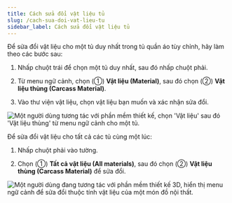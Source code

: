 ```yaml
---
title: Cách sửa đổi vật liệu tủ
slug: /cach-sua-doi-vat-lieu-tu
sidebar_label: Cách sửa đổi vật liệu tủ
---
```


Để sửa đổi vật liệu cho một tủ duy nhất trong tủ quần áo tùy chỉnh, hãy làm theo các bước sau:

1. Nhấp chuột trái để chọn một tủ duy nhất, sau đó nhấp chuột phải.

2. Từ menu ngữ cảnh, chọn (①) **Vật liệu (Material)**, sau đó chọn (②) **Vật liệu thùng (Carcass Material)**.

3. Vào thư viện vật liệu, chọn vật liệu bạn muốn và xác nhận sửa đổi.

![Một người dùng tương tác với phần mềm thiết kế, chọn 'Vật liệu' sau đó 'Vật liệu thùng' từ menu ngữ cảnh cho một tủ.](https://storage.googleapis.com/jegavn_kb/images/e40b8845-a93e-46a9-9841-15048f3f2132.png)

Để sửa đổi vật liệu cho tất cả các tủ cùng một lúc:

1. Nhấp chuột phải vào tường.

2. Chọn (①) **Tất cả vật liệu (All materials)**, sau đó chọn (②) **Vật liệu thùng (Carcass Material)** để sửa đổi.

![Một người dùng đang tương tác với phần mềm thiết kế 3D, hiển thị menu ngữ cảnh để sửa đổi thuộc tính vật liệu của một món đồ nội thất.](https://storage.googleapis.com/jegavn_kb/images/6bd31e4f-4a3b-4d4e-b26d-5b79936a8d33.png)